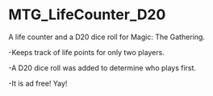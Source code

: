 MTG_LifeCounter_D20
===================

A life counter and a D20 dice roll for Magic: The Gathering.

-Keeps track of life points for only two players.

-A D20 dice roll was added to determine who plays first.

-It is ad free! Yay!
